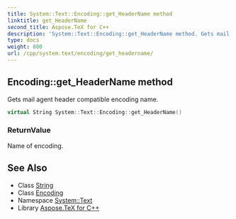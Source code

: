 ```yaml
---
title: System::Text::Encoding::get_HeaderName method
linktitle: get_HeaderName
second_title: Aspose.TeX for C++
description: 'System::Text::Encoding::get_HeaderName method. Gets mail agent header compatible encoding name in C++.'
type: docs
weight: 800
url: /cpp/system.text/encoding/get_headername/
---
```

## Encoding::get_HeaderName method


Gets mail agent header compatible encoding name.

```cpp
virtual String System::Text::Encoding::get_HeaderName()
```


### ReturnValue

Name of encoding.

## See Also

* Class [String](../../../system/string/)
* Class [Encoding](../)
* Namespace [System::Text](../../)
* Library [Aspose.TeX for C++](../../../)
